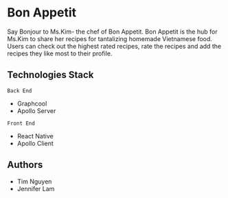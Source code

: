 # Bon Appetit

Say Bonjour to Ms.Kim- the chef of Bon Appetit. Bon Appetit is the hub for Ms.Kim to share her recipes for tantalizing homemade Vietnamese food. Users can check out the highest rated recipes, rate the recipes and add the recipes they like most to their profile. 

## Technologies Stack

`Back End`
- Graphcool
- Apollo Server

`Front End`
- React Native
- Apollo Client

## Authors

- Tim Nguyen
- Jennifer Lam
